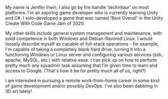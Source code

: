 My name is Jenifer Irwin. I also go by the handle 'technitaur' on most platforms. I'm an aspiring game developer who is currently learning Unity and C#. I solo-developed a game that was named 'Best Overall' in the Unity Create With Code Game Jam of 2020.

My other skills include general system management and maintenance, with solid competence in both Windows and Debian-flavored Linux. I would loosely describe myself as capable of full-stack operations - for example, I'm capable of taking a completely blank hard drive, turning it into a functioning Windows or Linux server and configuring various services (ssh, apache, MySQL, etc.) with relative ease. I can pick up on how to perform pretty much any sysadmin task assuming that I'm given time to learn and access to Google. (That's how it be for pretty much all of us, right?)

I am interested in pursuing a remote work-from-home career in some kind of game development and/or possibly DevOps. I've also been dabbling in 3D art lately!
<!---
jeniferirwin/jeniferirwin is a ✨ special ✨ repository because its `README.md` (this file) appears on your GitHub profile.
You can click the Preview link to take a look at your changes.
--->
